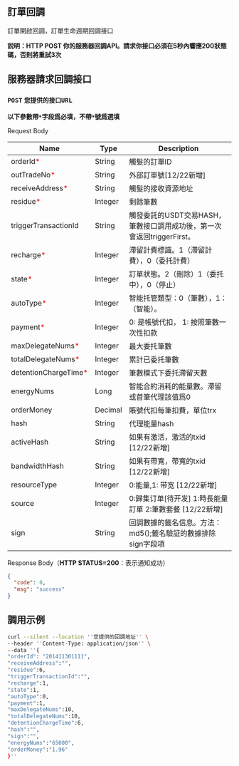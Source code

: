 ## 訂單回調
訂單開啟回調，訂單生命週期回調接口

**説明：HTTP POST 你的服務器回調API。請求你接口必須在5秒內響應200狀態碼，否則將重試3次**

## 服務器請求回調接口
### `POST` `您提供的接口URL`
**以下參數帶`*`字段爲必填，不帶`*`號爲選填**

Request Body

| Name                                                | Type    | Description                            |
|-----------------------------------------------------|---------|----------------------------------------|
| orderId<span style="color:red">*</span>             | String  | 觸髮的訂單ID                                |
| outTradeNo<span style="color:red">*</span>          | String  | 外部訂單號[12/22新增]                         |
| receiveAddress<span style="color:red">*</span>      | String  | 觸髮的接收資源地址                              |
| residue<span style="color:red">*</span>             | Integer | 剩餘筆數                                   |
| triggerTransactionId                                | String  | 觸發委託的USDT交易HASH，筆數接口調用成功後，第一次會返回triggerFirst。     |
| recharge<span style="color:red">*</span>            | Integer | 滯留計費標識。1（滯留計費），0（委托計費）                 |
| state<span style="color:red">*</span>               | Integer | 訂單狀態。2（刪除）1（委托中），0（停止）                 |
| autoType<span style="color:red">*</span>            | Integer | 智能托管類型：0（筆數），1：（智能）。                   |
| payment<span style="color:red">*</span>             | Integer | 0: 是帳號代扣， 1: 按照筆數一次性扣款                 |
| maxDelegateNums<span style="color:red">*</span>     | Integer | 最大委托筆數                                 |
| totalDelegateNums<span style="color:red">*</span>   | Integer | 累計已委托筆數                                |
| detentionChargeTime<span style="color:red">*</span> | Integer | 筆數模式下委托滯留天數                            |
| energyNums                                          | Long    | 智能合約消耗的能量數。滯留或首筆代理該值爲0                 |
| orderMoney                                          | Decimal | 賬號代扣每筆扣費，單位trx                         |
| hash                                                | String  | 代理能量hash                               |
| activeHash                                          | String  | 如果有激活，激活的txid [12/22新增]                |
| bandwidthHash                                       | String  | 如果有帶寬，帶寬的txid [12/22新增]                |
| resourceType                                        | Integer  | 0:能量,1: 带宽 [12/22新增]                   |
| source                                              | Integer | 0:歸集订单[待开发] 1:時長能量訂單  2:筆數套餐 [12/22新增] |
| sign                                                | String  | 回調數據的籤名信息。方法：md5();籤名驗証的數據排除sign字段項    |


Response Body（**HTTP STATUS=200**：表示通知成功）
```JSON
{
  "code": 0,
  "msg": "success"
}

```

## 調用示例
```bash
curl --silent --location ''您提供的回調地址'' \
--header ''Content-Type: application/json'' \
--data ''{
"orderId": "201411301111", 
"receiveAddress":"",
"residue":6, 
"triggerTransactionId":"", 
"recharge":1, 
"state":1, 
"autoType":0, 
"payment":1, 
"maxDelegateNums":10, 
"totalDelegateNums":10, 
"detentionChargeTime":6, 
"hash":"", 
"sign":"", 
"energyNums":"65000", 
"orderMoney":"1.96" 
}''

```

